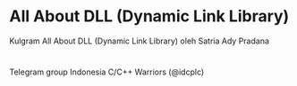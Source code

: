 # All About DLL (Dynamic Link Library)

Kulgram All About DLL (Dynamic Link Library) oleh Satria Ady Pradana

#

Telegram group Indonesia C/C++ Warriors (@idcplc)